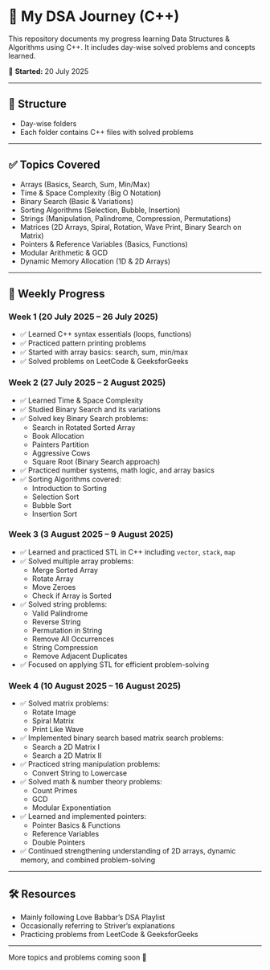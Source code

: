 # 🧠 My DSA Journey (C++)

This repository documents my progress learning Data Structures & Algorithms using C++. It includes day-wise solved problems and concepts learned.

📅 **Started:** 20 July 2025

---

## 📌 Structure
- Day-wise folders  
- Each folder contains C++ files with solved problems

---

## ✅ Topics Covered
- Arrays (Basics, Search, Sum, Min/Max)  
- Time & Space Complexity (Big O Notation)  
- Binary Search (Basic & Variations)  
- Sorting Algorithms (Selection, Bubble, Insertion)  
- Strings (Manipulation, Palindrome, Compression, Permutations)  
- Matrices (2D Arrays, Spiral, Rotation, Wave Print, Binary Search on Matrix)  
- Pointers & Reference Variables (Basics, Functions)  
- Modular Arithmetic & GCD  
- Dynamic Memory Allocation (1D & 2D Arrays)

---

## 📅 Weekly Progress

### Week 1 (20 July 2025 – 26 July 2025)
- ✅ Learned C++ syntax essentials (loops, functions)  
- ✅ Practiced pattern printing problems  
- ✅ Started with array basics: search, sum, min/max  
- ✅ Solved problems on LeetCode & GeeksforGeeks  

### Week 2 (27 July 2025 – 2 August 2025)
- ✅ Learned Time & Space Complexity  
- ✅ Studied Binary Search and its variations  
- ✅ Solved key Binary Search problems:  
  - Search in Rotated Sorted Array  
  - Book Allocation  
  - Painters Partition  
  - Aggressive Cows  
  - Square Root (Binary Search approach)  
- ✅ Practiced number systems, math logic, and array basics  
- ✅ Sorting Algorithms covered:  
  - Introduction to Sorting  
  - Selection Sort  
  - Bubble Sort  
  - Insertion Sort  

### Week 3 (3 August 2025 – 9 August 2025)
- ✅ Learned and practiced STL in C++ including `vector`, `stack`, `map`  
- ✅ Solved multiple array problems:  
  - Merge Sorted Array  
  - Rotate Array  
  - Move Zeroes  
  - Check if Array is Sorted  
- ✅ Solved string problems:  
  - Valid Palindrome  
  - Reverse String  
  - Permutation in String  
  - Remove All Occurrences  
  - String Compression  
  - Remove Adjacent Duplicates  
- ✅ Focused on applying STL for efficient problem-solving  

### Week 4 (10 August 2025 – 16 August 2025)
- ✅ Solved matrix problems:  
  - Rotate Image  
  - Spiral Matrix  
  - Print Like Wave  
- ✅ Implemented binary search based matrix search problems:  
  - Search a 2D Matrix I  
  - Search a 2D Matrix II  
- ✅ Practiced string manipulation problems:  
  - Convert String to Lowercase  
- ✅ Solved math & number theory problems:  
  - Count Primes  
  - GCD  
  - Modular Exponentiation  
- ✅ Learned and implemented pointers:  
  - Pointer Basics & Functions  
  - Reference Variables  
  - Double Pointers  
- ✅ Continued strengthening understanding of 2D arrays, dynamic memory, and combined problem-solving

---

## 🛠️ Resources
- Mainly following Love Babbar’s DSA Playlist  
- Occasionally referring to Striver’s explanations  
- Practicing problems from LeetCode & GeeksforGeeks  

---

More topics and problems coming soon 🚀
